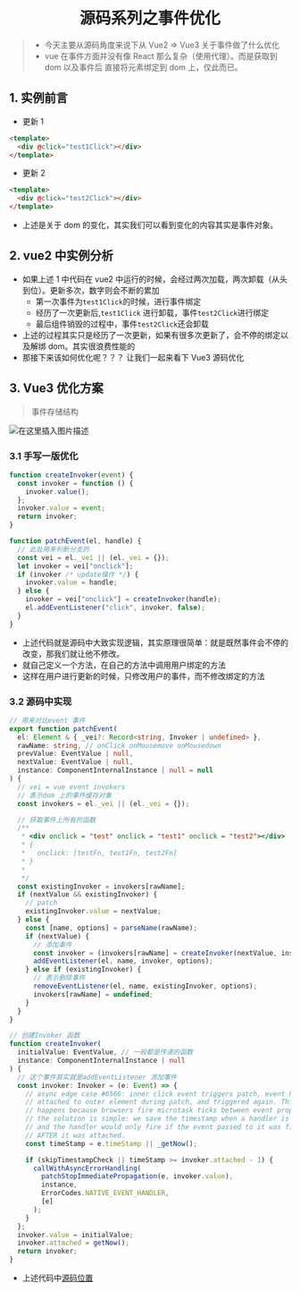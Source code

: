<h1 align = "center">源码系列之事件优化</h1>

> - 今天主要从源码角度来说下从 Vue2 => Vue3 关于事件做了什么优化
> - vue 在事件方面并没有像 React 那么复杂（使用代理）。而是获取到 dom 以及事件后 直接将元素绑定到 dom 上，仅此而已。

## 1. 实例前言

- 更新 1

```html
<template>
  <div @click="test1Click"></div>
</template>
```

- 更新 2

```html
<template>
  <div @click="test2Click"></div>
</template>
```

- 上述是关于 dom 的变化，其实我们可以看到变化的内容其实是事件对象。

## 2. vue2 中实例分析

- 如果上述 1 中代码在 vue2 中运行的时候，会经过两次加载，两次卸载（从头到位）。更新多次，数字则会不断的累加
  - 第一次事件为`test1Click`的时候，进行事件绑定
  - 经历了一次更新后,`test1Click` 进行卸载，事件`test2Click`进行绑定
  - 最后组件销毁的过程中，事件`test2Click`还会卸载
- 上述的过程其实只是经历了一次更新，如果有很多次更新了，会不停的绑定以及解绑 dom。其实很浪费性能的
- 那接下来该如何优化呢？？？ 让我们一起来看下 Vue3 源码优化

## 3. Vue3 优化方案

> 事件存储结构

![在这里插入图片描述](https://img-blog.csdnimg.cn/e10f33b4e0014682b72a50ef075fd3ad.png)

### 3.1 手写一版优化

```js
function createInvoker(event) {
  const invoker = function () {
    invoker.value();
  };
  invoker.value = event;
  return invoker;
}

function patchEvent(el, handle) {
  // 此处用来判断分支的
  const vei = el._vei || (el._vei = {});
  let invoker = vei["onclick"];
  if (invoker /* update操作 */) {
    invoker.value = handle;
  } else {
    invoker = vei["onclick"] = createInvoker(handle);
    el.addEventListener("click", invoker, false);
  }
}
```

- 上述代码就是源码中大致实现逻辑，其实原理很简单：就是既然事件会不停的改变，那我们就让他不修改。
- 就自己定义一个方法，在自己的方法中调用用户绑定的方法
- 这样在用户进行更新的时候，只修改用户的事件，而不修改绑定的方法

### 3.2 源码中实现

```ts
// 用来对比event 事件
export function patchEvent(
  el: Element & { _vei?: Record<string, Invoker | undefined> },
  rawName: string, // onClick onMousemove onMousedown
  prevValue: EventValue | null,
  nextValue: EventValue | null,
  instance: ComponentInternalInstance | null = null
) {
  // vei = vue event invokers
  // 表示dom 上的事件缓存对象
  const invokers = el._vei || (el._vei = {});

  // 获取事件上所有的函数
  /**
   * <div onclick = "test" onclick = "test1" onclick = "test2"></div>
   * {
   *   onclick: [testFn, test1Fn, test2Fn]
   * }
   *
   */
  const existingInvoker = invokers[rawName];
  if (nextValue && existingInvoker) {
    // patch
    existingInvoker.value = nextValue;
  } else {
    const [name, options] = parseName(rawName);
    if (nextValue) {
      // 添加事件
      const invoker = (invokers[rawName] = createInvoker(nextValue, instance));
      addEventListener(el, name, invoker, options);
    } else if (existingInvoker) {
      // 表示删除事件
      removeEventListener(el, name, existingInvoker, options);
      invokers[rawName] = undefined;
    }
  }
}

// 创建Invoker 函数
function createInvoker(
  initialValue: EventValue, // 一般都是传递的函数
  instance: ComponentInternalInstance | null
) {
  // 这个事件其实就是addEventListener 添加事件
  const invoker: Invoker = (e: Event) => {
    // async edge case #6566: inner click event triggers patch, event handler
    // attached to outer element during patch, and triggered again. This
    // happens because browsers fire microtask ticks between event propagation.
    // the solution is simple: we save the timestamp when a handler is attached,
    // and the handler would only fire if the event passed to it was fired
    // AFTER it was attached.
    const timeStamp = e.timeStamp || _getNow();

    if (skipTimestampCheck || timeStamp >= invoker.attached - 1) {
      callWithAsyncErrorHandling(
        patchStopImmediatePropagation(e, invoker.value),
        instance,
        ErrorCodes.NATIVE_EVENT_HANDLER,
        [e]
      );
    }
  };
  invoker.value = initialValue;
  invoker.attached = getNow();
  return invoker;
}
```

- 上述代码中[源码位置](https://github.com/a572251465/code-resolve/blob/master/vue3-resolve/packages/runtime-dom/src/modules/events.ts)
